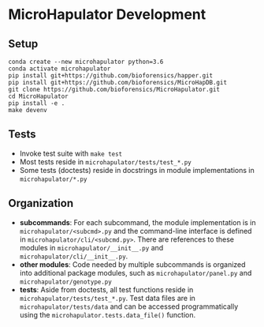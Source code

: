 # MicroHapulator Development

## Setup

```
conda create --new microhapulator python=3.6
conda activate microhapulator
pip install git+https://github.com/bioforensics/happer.git
pip install git+https://github.com/bioforensics/MicroHapDB.git
git clone https://github.com/bioforensics/MicroHapulator.git
cd MicroHapulator
pip install -e .
make devenv
```


## Tests

- Invoke test suite with `make test`
- Most tests reside in `microhapulator/tests/test_*.py`
- Some tests (doctests) reside in docstrings in module implementations in `microhapulator/*.py`


## Organization

- **subcommands**: For each subcommand, the module implementation is in `microhapulator/<subcmd>.py` and the command-line interface is defined in `microhapulator/cli/<subcmd.py>`.
  There are references to these modules in `microhapulator/__init__.py` and `microhapulator/cli/__init__.py`.
- **other modules**: Code needed by multiple subcommands is organized into additional package modules, such as `microhapulator/panel.py` and `microhapulator/genotype.py`
- **tests**: Aside from doctests, all test functions reside in `microhapulator/tests/test_*.py`.
  Test data files are in `microhapulator/tests/data` and can be accessed programmatically using the `microhapulator.tests.data_file()` function.
